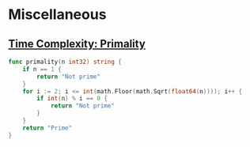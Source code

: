 # Miscellaneous

## [Time Complexity: Primality](https://www.hackerrank.com/challenges/ctci-big-o/problem?h_l=interview&playlist_slugs%5B%5D=interview-preparation-kit&playlist_slugs%5B%5D=miscellaneous)

```go
func primality(n int32) string {
    if n == 1 {
        return "Not prime"
    }
    for i := 2; i <= int(math.Floor(math.Sqrt(float64(n)))); i++ {
        if int(n) % i == 0 {
            return "Not prime"
        }
    }
    return "Prime"
}
```
